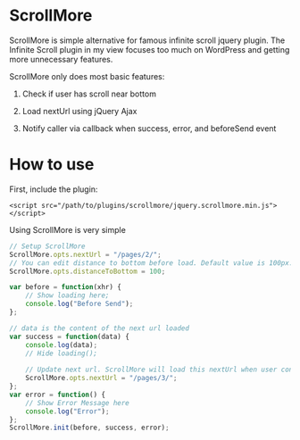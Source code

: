 ScrollMore
==========

ScrollMore is simple alternative for famous infinite scroll jquery plugin. The Infinite Scroll plugin in my view focuses too much on WordPress and getting more unnecessary features.

ScrollMore only does most basic features:

1) Check if user has scroll near bottom

2) Load nextUrl using jQuery Ajax

3) Notify caller via callback when success, error, and beforeSend event

How to use
==========

First, include the plugin:

	<script src="/path/to/plugins/scrollmore/jquery.scrollmore.min.js"></script>

Using ScrollMore is very simple

```javascript
// Setup ScrollMore
ScrollMore.opts.nextUrl = "/pages/2/";
// You can edit distance to bottom before load. Default value is 100px.
ScrollMore.opts.distanceToBottom = 100;

var before = function(xhr) {
    // Show loading here;
    console.log("Before Send");
};

// data is the content of the next url loaded
var success = function(data) {
    console.log(data);
    // Hide loading();
    
    // Update next url. ScrollMore will load this nextUrl when user continues scrolling to bottom
    ScrollMore.opts.nextUrl = "/pages/3/";
};
var error = function() {
    // Show Error Message here
    console.log("Error");
};
ScrollMore.init(before, success, error);
```